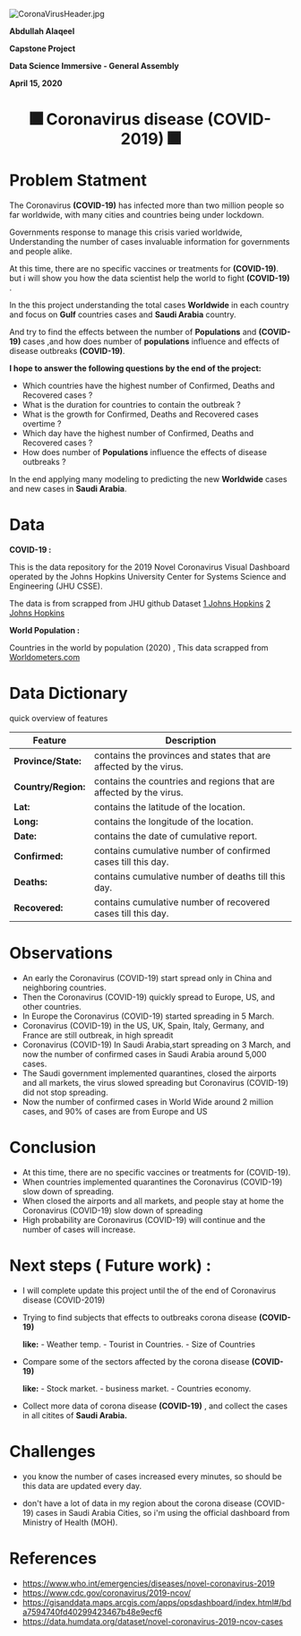 ![CoronaVirusHeader.jpg](attachment:CoronaVirusHeader.jpg)


 **Abdullah Alaqeel** 
 
**Capstone Project**
 
**Data Science Immersive - General Assembly** 
 
 **April 15, 2020**
 
 
 # <center>🎆  Coronavirus disease (COVID-2019)  🎆
    
    
    
    
# Problem Statment
    

The Coronavirus **(COVID-19)** has infected more than two million people so far worldwide, with many cities and countries being under lockdown.

Governments response to manage this crisis varied worldwide, Understanding the number of cases  invaluable information for governments and people alike. 


At this time, there are no specific vaccines or treatments for **(COVID-19)**. but i will show you how the data scientist help the world to fight **(COVID-19)** .


In the this project understanding the  total cases **Worldwide** in each country and focus on **Gulf** countries cases and **Saudi Arabia** country.


And try to find the effects between the number of **Populations** and **(COVID-19)** cases ,and how does number of **populations** influence and effects of disease outbreaks **(COVID-19)**.


**I hope to answer the following questions by the end of the project:**

- Which countries have the highest number of Confirmed, Deaths and Recovered cases ?
- What is the duration for countries to contain the outbreak ?
- What is the growth for Confirmed, Deaths and Recovered cases overtime ?
- Which day have the highest number of Confirmed, Deaths and Recovered cases ?
- How does number of **Populations** influence the effects of disease outbreaks ?

In the end applying many modeling to predicting the new **Worldwide** cases and new cases in **Saudi Arabia**.


# Data


**COVID-19 :**


This is the data repository for the 2019 Novel Coronavirus Visual Dashboard operated by the Johns Hopkins University Center for Systems Science and Engineering (JHU CSSE).

The data is from scrapped from JHU github
Dataset
[1 Johns Hopkins](https://github.com/CSSEGISandData/COVID-19) [2 Johns Hopkins](https://data.humdata.org/dataset/novel-coronavirus-2019-ncov-cases)


**World Population :**

Countries in the world by population (2020) , This data scrapped from  [Worldometers.com ](https://www.worldometers.info/world-population/population-by-country/)



# Data Dictionary 
quick overview of features


Feature|Description
----|-----------
**Province/State:** |contains the provinces and states that are affected by the virus.
**Country/Region:** |contains the countries and regions that are affected by the virus.
**Lat:** |contains the latitude of the location.
**Long:** |contains the longitude of the location.
**Date:** |contains the date of cumulative report.
**Confirmed:** |contains cumulative number of confirmed cases till this day.
**Deaths:** |contains cumulative number of deaths till this day.
**Recovered:** |contains cumulative number of recovered cases till this day.



# Observations
 
 
 
- An early the Coronavirus (COVID-19) start spread only in China and  neighboring countries.
- Then the Coronavirus (COVID-19) quickly spread to Europe, US, and other countries.
- In Europe the Coronavirus (COVID-19) started spreading in 5 March.
- Coronavirus (COVID-19) in the US, UK, Spain, Italy, Germany, and France are still outbreak,  in high spreadit
- Coronavirus (COVID-19) In Saudi Arabia,start spreading on 3 March, and now the number of confirmed cases in Saudi Arabia around 5,000 cases.
- The Saudi government implemented quarantines, closed the airports and all markets, the virus slowed spreading but Coronavirus (COVID-19) did not stop spreading. 
- Now the number of confirmed cases in World Wide around 2 million cases, and 90% of cases are from Europe and US



# Conclusion
    
    
    
 - At this time, there are no specific vaccines or treatments for (COVID-19).
 - When countries implemented quarantines the Coronavirus (COVID-19) slow down of spreading.
 - When closed the airports and all markets,  and people stay at home the Coronavirus (COVID-19) slow down of spreading
 - High probability are Coronavirus (COVID-19) will continue and the number of cases will increase.



# Next steps ( Future work) :


- I will complete update this project until the of the end of Coronavirus disease (COVID-2019)

- Trying to find subjects that effects to outbreaks corona disease **(COVID-19)**

    **like:**
      - Weather temp.
      - Tourist in Countries.
      - Size of Countries

- Compare some of the sectors affected by the corona disease **(COVID-19)**

     **like:**
       - Stock market.
       - business market.
       - Countries economy.
 
- Collect more data of corona disease **(COVID-19)** , and collect the cases in all citites of **Saudi Arabia.**
 
 
    
# Challenges

- you know the number of cases increased every minutes, so should be this data are updated every day.

- don't have a lot of data in my region about the corona disease (COVID-19) cases in Saudi Arabia Cities, so i'm using the official dashboard from Ministry of Health  (MOH).


# References

- https://www.who.int/emergencies/diseases/novel-coronavirus-2019
- https://www.cdc.gov/coronavirus/2019-ncov/
- https://gisanddata.maps.arcgis.com/apps/opsdashboard/index.html#/bda7594740fd40299423467b48e9ecf6
- https://data.humdata.org/dataset/novel-coronavirus-2019-ncov-cases


